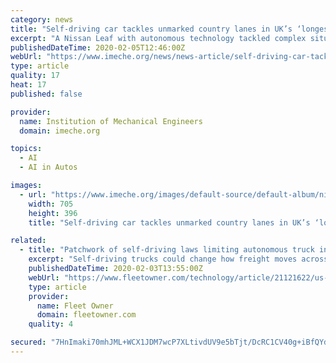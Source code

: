 ```yaml
---
category: news
title: "Self-driving car tackles unmarked country lanes in UK’s ‘longest autonomous journey’"
excerpt: "A Nissan Leaf with autonomous technology tackled complex situations far-removed from the simple grids and well-lit Californian streets frequently used for driverless car-testing, instead negotiating complex British road features in the UK’s ‘longest autonomous journey’. The car negotiated country lanes with no road markings, junctions ..."
publishedDateTime: 2020-02-05T12:46:00Z
webUrl: "https://www.imeche.org/news/news-article/self-driving-car-tackles-unmarked-country-lanes-in-uk-s-longest-autonomous-journey"
type: article
quality: 17
heat: 17
published: false

provider:
  name: Institution of Mechanical Engineers
  domain: imeche.org

topics:
  - AI
  - AI in Autos

images:
  - url: "https://www.imeche.org/images/default-source/default-album/nissan-drive.jpg?sfvrsn=0&size=705"
    width: 705
    height: 396
    title: "Self-driving car tackles unmarked country lanes in UK’s ‘longest autonomous journey’"

related:
  - title: "Patchwork of self-driving laws limiting autonomous truck innovations"
    excerpt: "Self-driving trucks could change how freight moves across the United States. But with a slow-moving federal government and a patchwork of local laws regulating autonomous truck testing, that future is far from seamless, according to a recent study by the American Transportation Research Institute (ATRI). The government rules created to support ..."
    publishedDateTime: 2020-02-03T13:55:00Z
    webUrl: "https://www.fleetowner.com/technology/article/21121622/us-patchwork-of-selfdriving-laws-is-limiting-autonomous-truck-innovations"
    type: article
    provider:
      name: Fleet Owner
      domain: fleetowner.com
    quality: 4

secured: "7HnImaki70mhJML+WCX1JDM7wcP7XLtivdUV9e5bTjt/DcRC1CV40g+iBfQYdDYNrfC88D8CVgsP/r9uHaBF0VfsIybXaWp9LWdHg9VOpSfTmtr4aFYFBOpdVFgtUO1N2grWs6Q/iXfc7orUFKBqHzcRCN9xVOdIxkL0jm3BZIWvkXOTVTfd1EfFhk5Hrx/c/KVKa4ZjB+UVSIEBf92LPvg7DD05koYq/qMifspKxfyCkxAqAASCzFOf9lhLWjfio8gk4RDbH+S7TMlDOQisgdeuMnlCef9flK5Mf/ne9eeajY9IJRo0Opw0TWex3tpa;TIrtLJA9i1qNPgSBM52cLQ=="
---
```


